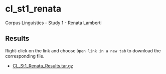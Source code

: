 # cl_st1_renata
Corpus Linguistics - Study 1 - Renata Lamberti

## Results
Right-click on the link and choose `Open link in a new tab` to download the corresponding file.
- [CL_St1_Renata_Results.tar.gz](https://pucsp-my.sharepoint.com/:u:/g/personal/ra00341729_pucsp_edu_br/EZbgo0qqT5ROqv1wd4lAmC4BYGL7HpNGhg-jG2q_x0apLg?e=qrsqv1)
